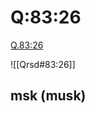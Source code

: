 
# Q:83:26

[Q.83:26](https://quran.com/83:26/tafsirs/ar-tafsir-al-tabari)

![[Qrsd#83:26]]

## msk (musk)
